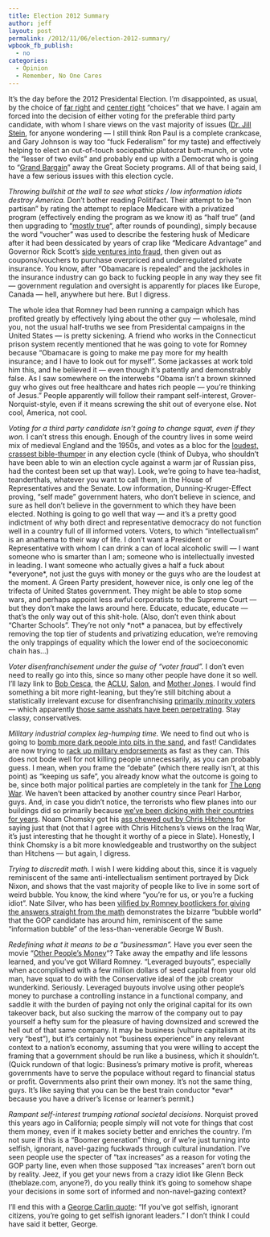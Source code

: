 ```yaml
---
title: Election 2012 Summary
author: jeff
layout: post
permalink: /2012/11/06/election-2012-summary/
wpbook_fb_publish:
  - no
categories:
  - Opinion
  - Remember, No One Cares
---
```


It’s the day before the 2012 Presidental Election. I’m disappointed, as usual, by the choice of [far right][1] and [center right][2] “choices” that we have. I again am forced into the decision of either voting for the preferable third party candidate, with whom I share views on the vast majority of issues ([Dr. Jill Stein][3], for anyone wondering — I still think Ron Paul is a complete crankcase, and Gary Johnson is way too “fuck Federalism” for my taste) and effectively helping to elect an out-of-touch sociopathic plutocrat butt-munch, or vote the “lesser of two evils” and probably end up with a Democrat who is going to “[Grand Bargain][4]” away the Great Society programs. All of that being said, I have a few serious issues with this election cycle.

 [1]: http://en.wikipedia.org/wiki/Mitt_Romney
 [2]: http://en.wikipedia.org/wiki/Barack_Obama
 [3]: http://www.jillstein.org/
 [4]: http://www.washingtonpost.com/business/economy/obama-says-hell-renew-pursuit-of-grand-bargain-offering-specifics-on-agenda/2012/10/24/0e2b843c-1e0e-11e2-9cd5-b55c38388962_story.html

*Throwing bullshit at the wall to see what sticks / low information idiots destroy America.* Don’t bother reading Politifact. Their attempt to be “non partisan” by rating the attempt to replace Medicare with a privatized program (effectively ending the program as we know it) as “half true” (and then upgrading to “[mostly true][5]“, after rounds of pounding), simply because the word “voucher” was used to describe the festering husk of Medicare after it had been dessicated by years of crap like “Medicare Advantage” and Governor Rick Scott’s [side ventures into fraud][6], then given out as coupons/vouchers to purchase overpriced and underregulated private insurance. You know, after “Obamacare is repealed” and the jackholes in the insurance industry can go back to fucking people in any way they see fit — government regulation and oversight is apparently for places like Europe, Canada — hell, anywhere but here. But I digress.

 [5]: http://www.politifact.com/truth-o-meter/statements/2012/oct/03/barack-obama/obama-says-romney-wants-turn-medicare-voucher-prog/
 [6]: http://www.wusf.usf.edu/news/2010/06/18/whistleblowers_say_rick_scott_knew_about_medicare_fraud

The whole idea that Romney had been running a campaign which has profited greatly by effectively lying about the other guy — wholesale, mind you, not the usual half-truths we see from Presidental campaigns in the United States — is pretty sickening. A friend who works in the Connecticut prison system recently mentioned that he was going to vote for Romney because “Obamacare is going to make me pay more for my health insurance; and I have to look out for myself”. Some jackasses at work told him this, and he believed it — even though it’s patently and demonstrably false. As I saw somewhere on the interwebs “Obama isn’t a brown skinned guy who gives out free healthcare and hates rich people — you’re thinking of Jesus.” People apparently will follow their rampant self-interest, Grover-Norquist-style, even if it means screwing the shit out of everyone else. Not cool, America, not cool.

*Voting for a third party candidate isn’t going to change squat, even if they won.* I can’t stress this enough. Enough of the country lives in some weird mix of medieval England and the 1950s, and votes as a bloc for the [loudest, crassest bible-thumper][7] in any election cycle (think of Dubya, who shouldn’t have been able to win an election cycle against a warm jar of Russian piss, had the contest been set up that way). Look, we’re going to have tea-hadist, teanderthals, whatever you want to call them, in the House of Representatives and the Senate. Low information, Dunning-Kruger-Effect proving, “self made” government haters, who don’t believe in science, and sure as hell don’t believe in the government to which they have been elected. Nothing is going to go well that way — and it’s a pretty good indictment of why both direct and representative democracy do not function well in a country full of ill informed voters. Voters, to which “intellectualism” is an anathema to their way of life. I don’t want a President or Representative with whom I can drink a can of local alcoholic swill — I want someone who is smarter than I am; someone who is intellectually invested in leading. I want someone who actually gives a half a fuck about \*everyone\*, not just the guys with money or the guys who are the loudest at the moment. A Green Party president, however nice, is only one leg of the trifecta of United States government. They might be able to stop some wars, and perhaps appoint less awful corporatists to the Supreme Court — but they don’t make the laws around here. Educate, educate, educate — that’s the only way out of this shit-hole. (Also, don’t even think about “Charter Schools”. They’re not only \*not\* a panacea, but by effectively removing the top tier of students and privatizing education, we’re removing the only trappings of equality which the lower end of the socioeconomic chain has…)

 [7]: http://en.wikipedia.org/wiki/Rick_Santorum

*Voter disenfranchisement under the guise of “voter fraud”.* I don’t even need to really go into this, since so many other people have done it so well. I’ll lazy link to [Bob Cesca][8], the [ACLU][9], [Salon][10], and [Mother Jones][11]. I would find something a bit more right-leaning, but they’re still bitching about a statistically irrelevant excuse for disenfranchising [primarily minority voters][12] — which apparently [those same asshats have been perpetrating][13]. Stay classy, conservatives.

 [8]: http://bobcesca.com/blog-archives/2012/11/six-hour-lines-and-voter-suppression-in-florida-and-ohio.html
 [9]: http://www.aclu.org/voter-suppression-america
 [10]: http://www.salon.com/2012/10/25/how_gop_voter_suppression_could_win_florida_and_the_white_house_for_romney/
 [11]: http://www.motherjones.com/politics/2012/11/timeline-history-voter-suppression
 [12]: http://www.cbsnews.com/8301-250_162-57511312/study-voter-id-law-would-exclude-up-to-700000-young-minorities/
 [13]: http://www.examiner.com/article/video-republicans-caught-committing-voter-fraud-only-registering-romney-voters

*Military industrial complex leg-humping time.* We need to find out who is going to [bomb more dark people into pits in the sand][14], and fast! Candidates are now trying to [rack up military endorsements][15] as fast as they can. This does not bode well for not killing people unnecessarily, as you can probably guess. I mean, when you frame the “debate” (which there really isn’t, at this point) as “keeping us safe”, you already know what the outcome is going to be, since both major political parties are completely in the tank for [The Long War][16]. We haven’t been attacked by another country since Pearl Harbor, guys. And, in case you didn’t notice, the terrorists who flew planes into our buildings did so primarily because [we’ve been dicking with their countries for years][17]. Noam Chomsky got his [ass chewed out by Chris Hitchens][18] for saying just that (not that I agree with Chris Hitchens’s views on the Iraq War, it’s just interesting that he thought it worthy of a piece in Slate). Honestly, I think Chomsky is a bit more knowledgeable and trustworthy on the subject than Hitchens — but again, I digress.

 [14]: http://www.iraqbodycount.org/
 [15]: http://www.tonysrants.com/military/breaking-five-hundred-generals-and-admirals-endorse-mitt-romney/
 [16]: http://articles.latimes.com/2010/mar/28/opinion/la-oe-hayden28-2010mar28
 [17]: http://en.wikipedia.org/wiki/Motives_for_the_September_11_attacks
 [18]: http://www.slate.com/articles/news_and_politics/fighting_words/2011/05/chomskys_follies.html

*Trying to discredit math.* I wish I were kidding about this, since it is vaguely reminiscent of the same anti-intellectualism sentiment portrayed by Dick Nixon, and shows that the vast majority of people like to live in some sort of weird bubble. You know, the kind where “you’re for us, or you’re a fucking idiot”. Nate Silver, who has been [vilified by Romney bootlickers for giving the answers straight from the math][19] demonstrates the bizarre “bubble world” that the GOP candidate has around him, reminiscent of the same “information bubble” of the less-than-venerable George W Bush.

 [19]: http://www.advocate.com/politics/media/2012/10/28/nate-silver-laughs-accusation-he-too-effeminate-analyze-polls

*Redefining what it means to be a “businessman”.* Have you ever seen the movie “[Other People’s Money][20]“? Take away the empathy and life lessons learned, and you’ve got Willard Romney. “Leveraged buyouts”, especially when accomplished with a few million dollars of seed capital from your old man, have squat to do with the Conservative ideal of the job creator wunderkind. Seriously. Leveraged buyouts involve using other people’s money to purchase a controlling instance in a functional company, and saddle it with the burden of paying not only the original capital for its own takeover back, but also sucking the marrow of the company out to pay yourself a hefty sum for the pleasure of having downsized and screwed the hell out of that same company. It may be business (vulture capitalism at its very “best”), but it’s certainly not “business experience” in any relevant context to a nation’s economy, assuming that you were willing to accept the framing that a government should be run like a business, which it shouldn’t. (Quick rundown of that logic: Business’s primary motive is profit, whereas governments have to serve the populace without regard to financial status or profit. Governments also print their own money. It’s not the same thing, guys. It’s like saying that you can be the best train conductor \*evar\* because you have a driver’s license or learner’s permit.)

 [20]: http://www.imdb.com/title/tt0102609/

*Rampant self-interest trumping rational societal decisions.* Norquist proved this years ago in California; people simply will not vote for things that cost them money, even if it makes society better and enriches the country. I’m not sure if this is a “Boomer generation” thing, or if we’re just turning into selfish, ignorant, navel-gazing fuckwads through cultural inundation. I’ve seen people use the specter of “tax increases” as a reason for voting the GOP party line, even when those supposed “tax increases” aren’t born out by reality. Jeez, if you get your news from a crazy idiot like Glenn Beck (theblaze.com, anyone?), do you really think it’s going to somehow shape your decisions in some sort of informed and non-navel-gazing context? 

I’ll end this with a [George Carlin quote][21]: “If you’ve got selfish, ignorant citizens, you’re going to get selfish ignorant leaders.” I don’t think I could have said it better, George.

 [21]: http://www.youtube.com/watch?v=efKguI0NFek

